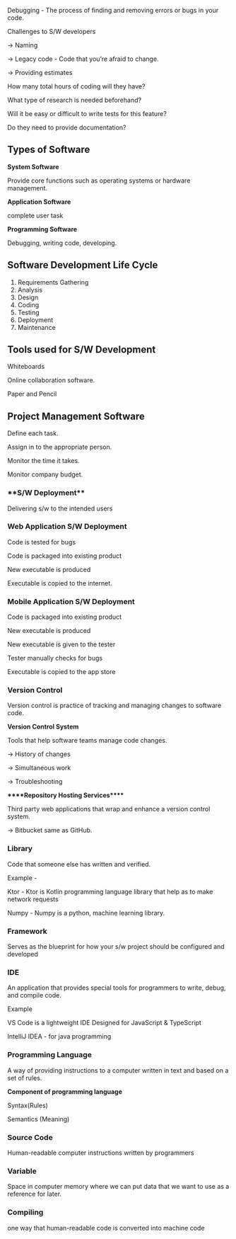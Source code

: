 Debugging - The process of finding and removing errors or bugs in your code.

Challenges to S/W developers

→ Naming

→ Legacy code - Code that you’re afraid to change.

→ Providing estimates

How many total hours of coding will they have?

What type of research is needed beforehand?

Will it be easy or difficult to write tests for this feature?

Do they need to provide documentation?

## Types of Software

**System Software**

Provide core functions such as operating systems or hardware management.

**Application Software**

complete user task

**Programming Software**

Debugging, writing code, developing.

## Software Development Life Cycle

1. Requirements Gathering
2. Analysis
3. Design
4. Coding
5. Testing
6. Deployment
7. Maintenance

## Tools used for S/W Development

Whiteboards

Online collaboration software.

Paper and Pencil

## Project Management Software

Define each task.

Assign in to the appropriate person.

Monitor the time it takes.

Monitor company budget.

### ******\*\*******S/W Deployment******\*\*******

Delivering s/w to the intended users

### **Web Application S/W Deployment**

Code is tested for bugs

Code is packaged into existing product

New executable is produced

Executable is copied to the internet.

### Mobile **Application S/W Deployment**

Code is packaged into existing product

New executable is produced

New executable is given to the tester

Tester manually checks for bugs

Executable is copied to the app store

### Version Control

Version control is practice of tracking and managing changes to software code.

**Version Control System**

Tools that help software teams manage code changes.

→ History of changes

→ Simultaneous work

→ Troubleshooting

************\*\*\*\*************Repository Hosting Services************\*\*\*\*************

Third party web applications that wrap and enhance a version control system.

→ Bitbucket same as GitHub.

### Library

Code that someone else has written and verified.

Example -

Ktor - Ktor is Kotlin programming language library that help as to make network requests

Numpy - Numpy is a python, machine learning library.

### Framework

Serves as the blueprint for how your s/w project should be configured and developed

### IDE

An application that provides special tools for programmers to write, debug, and compile code.

Example

VS Code is a lightweight IDE Designed for JavaScript & TypeScript

IntelliJ IDEA - for java programming

### Programming Language

A way of providing instructions to a computer written in text and based on a set of rules.

**Component of programming language**

Syntax(Rules)

Semantics (Meaning)

### Source Code

Human-readable computer instructions written by programmers

### Variable

Space in computer memory where we can put data that we want to use as a reference for later.

### Compiling

one way that human-readable code is converted into machine code
